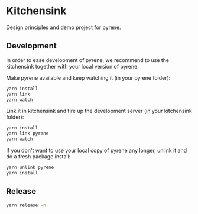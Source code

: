 # Kitchensink

Design principles and demo project for [pyrene](../pyrene).

## Development

In order to ease development of pyrene, we recommend to use the kitchensink together with your local version of pyrene.

Make pyrene available and keep watching it (in your pyrene folder):
```bash
yarn install
yarn link
yarn watch
```

Link it in kitchensink and fire up the development server (in your kitchensink folder):
```bash
yarn install
yarn link pyrene
yarn watch
```

If you don't want to use your local copy of pyrene any longer, unlink it and do a fresh package install:
```bash
yarn unlink pyrene
yarn install
```

## Release
```bash
yarn release -n
```
